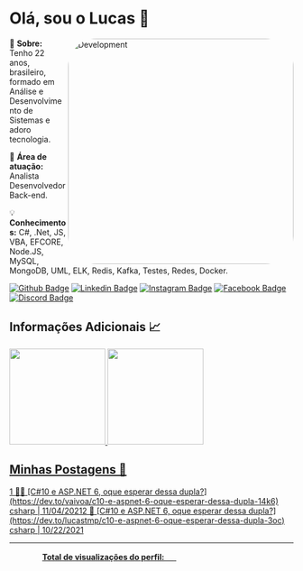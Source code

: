 # Olá, sou o Lucas 👋

<img style="border-radius:50px" src="https://i.ibb.co/DD8VXQr/perfil.png" min-width="400px" max-width="400px" width="400px" align="right" alt="Development">

<p align="left"> 
  👨 <strong>Sobre:</strong> Tenho 22 anos, brasileiro, formado em Análise e Desenvolvimento de Sistemas e adoro tecnologia.
</p>

<p align="left">
  🎯 <strong>Área de atuação:</strong> Analista Desenvolvedor Back-end.
</p>

<p align="left">
  💡 <strong>Conhecimentos:</strong> C#, .Net, JS, VBA, EFCORE, Node.JS, MySQL, MongoDB, UML, ELK, Redis, Kafka, Testes, Redes, Docker.
</p>

[![Github Badge](	https://img.shields.io/badge/C-100000?style=for-the-badge&logo=github&logoColor=white)](https://github.com/LucasTMP/)
[![Linkedin Badge](	https://img.shields.io/badge/O-0077B5?style=for-the-badge&logo=linkedin&logoColor=white)](https://www.linkedin.com/in/lucastmp/)
[![Instagram Badge](https://img.shields.io/badge/D-E4405F?style=for-the-badge&logo=instagram&logoColor=white)](https://www.instagram.com/lucastmp_/)
[![Facebook Badge](https://img.shields.io/badge/E-1877F2?style=for-the-badge&logo=facebook&logoColor=white)](https://www.facebook.com/lucastmp/)
[![Discord Badge](https://img.shields.io/badge/Discord-Lucas_Teixeira%236436-ffffff?style=for-the-badge&logo=discord&logoColor=white&labelColor=7289DA)](https://discordapp.com/users/236735001134235648/)
 
## **Informações Adicionais 📈**

 <div>
  <a href="https://github.com/LucasTMP">
  <img height="170em" src="https://github-readme-streak-stats.herokuapp.com?user=LucasTMP&hide_border=true"/>
  <img height="170em" src="https://github-readme-stats.vercel.app/api/top-langs/?username=LucasTMP&hide=Java,CSS&layout=compact"/>
</div>

## **Minhas Postagens 📝**
<!-- BLOG-POST-LIST:START -->1 👨‍💻 [C#10 e ASP.NET 6, oque esperar dessa dupla?](https://dev.to/vaivoa/c10-e-aspnet-6-oque-esperar-dessa-dupla-14k6) csharp | 11/04/20212 🚀 [C#10 e ASP.NET 6, oque esperar dessa dupla?](https://dev.to/lucastmp/c10-e-aspnet-6-oque-esperar-dessa-dupla-3oc) csharp | 10/22/2021<!-- BLOG-POST-LIST:END -->

<hr>
<div align="center">
<label><b>Total de visualizações do perfil: &ensp;&ensp;</b></label>
<img width="150px" height="16px" src="https://profile-counter.glitch.me/LucasTMP/count.svg" />
</div>
